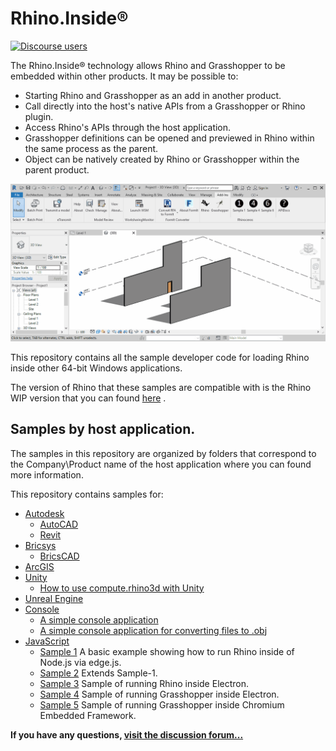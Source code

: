 # Rhino.Inside®

[![Discourse users](https://img.shields.io/discourse/https/discourse.mcneel.com/users.svg)](https://discourse.mcneel.com/c/serengeti/inside)


The Rhino.Inside® technology allows Rhino and Grasshopper to be embedded within other products.  It may be possible to:

* Starting Rhino and Grasshopper as an add in another product.
* Call directly into the host's native APIs from a Grasshopper or Rhino plugin.
* Access Rhino's APIs through the host application.
* Grasshopper definitions can be opened and previewed in Rhino within the same process as the parent.
* Object can be natively created by Rhino or Grasshopper within the parent product.

![sample-shot](Autodesk/Revit/doc/images/Sample5.gif)

This repository contains all the sample developer code for loading Rhino inside other 64-bit Windows applications.

The version of Rhino that these samples are compatible with is the Rhino WIP version that you can found [here](https://www.rhino3d.com/download/rhino/wip) .

## Samples by host application.
The samples in this repository are organized by folders that correspond to the Company\Product name of the host application where you can found more information.

This repository contains samples for:
- [Autodesk](Autodesk)
   - [AutoCAD](Autodesk/AutoCAD)
   - [Revit](Autodesk/Revit)
- [Bricsys](Bricsys)
   - [BricsCAD](Bricsys/BricsCAD)
- [ArcGIS](https://github.com/nicoazel/ArcRhino)
- [Unity](Unity)
   - [How to use compute.rhino3d with Unity](https://youtu.be/zUbm83ynn0Q)
- [Unreal Engine](Epic%20Games/UE)
- [Console](ConsoleApps)
   - [A simple console application](ConsoleApps/HelloWorld)
   - [A simple console application for converting files to .obj](ConsoleApps/Convert)
- [JavaScript](JavaScript)
   - [Sample 1](JavaScript/Sample-1) A basic example showing how to run Rhino inside of Node.js via edge.js.
   - [Sample 2](JavaScript/Sample-2) Extends Sample-1.
   - [Sample 3](JavaScript/Sample-3) Sample of running Rhino inside Electron.
   - [Sample 4](JavaScript/Sample-4) Sample of running Grasshopper inside Electron.
   - [Sample 5](JavaScript/Sample-5) Sample of running Grasshopper inside Chromium Embedded Framework.

**If you have any questions, [visit the discussion forum...](https://discourse.mcneel.com/c/serengeti/inside)**
